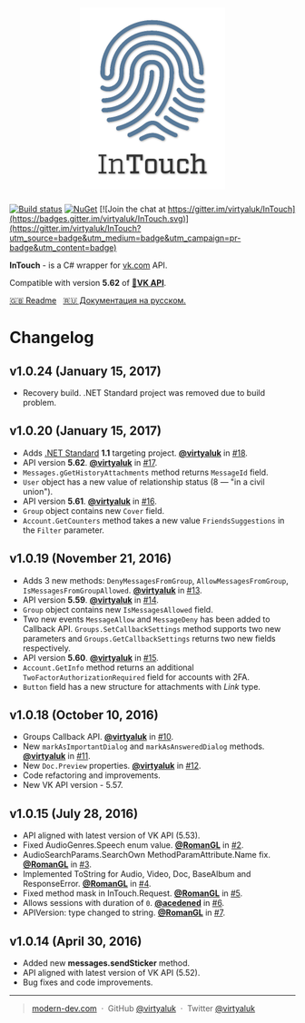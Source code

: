 <h1 align="center"><img width="256" src="media/it-logo.png" alt="InTouch logo" style="clear: right;"><br/></h1>

[![Build status](https://ci.appveyor.com/api/projects/status/m3lbiphdft6bn059?svg=true)](https://ci.appveyor.com/project/virtyaluk/intouch) [![NuGet](https://img.shields.io/nuget/v/ModernDev.InTouch.svg?maxAge=7200)](https://www.nuget.org/packages/ModernDev.InTouch/) [![Join the chat at https://gitter.im/virtyaluk/InTouch](https://badges.gitter.im/virtyaluk/InTouch.svg)](https://gitter.im/virtyaluk/InTouch?utm_source=badge&utm_medium=badge&utm_campaign=pr-badge&utm_content=badge)


**InTouch** - is a C# wrapper for [vk.com](https://vk.com/) API.

Compatible with version **5.62** of **[:link:VK API](https://new.vk.com/dev/versions)**.

[:uk: Readme](README.md) &nbsp; [:ru: Документация на русском.](README.ru.md)

# Changelog

## v1.0.24 (January 15, 2017)
- Recovery build. .NET Standard project was removed due to build problem.

## v1.0.20 (January 15, 2017)
- Adds [.NET Standard](https://blogs.msdn.microsoft.com/dotnet/2016/09/26/introducing-net-standard/) **1.1** targeting project. [**@virtyaluk**](https://github.com/virtyaluk) in [#18](https://github.com/virtyaluk/InTouch/pull/18).
- API version **5.62**. [**@virtyaluk**](https://github.com/virtyaluk) in [#17](https://github.com/virtyaluk/InTouch/pull/17).
 - `Messages.gGetHistoryAttachments` method returns `MessageId` field.
 - `User` object has a new value of relationship status (8 — "in a civil union").
- API version **5.61**. [**@virtyaluk**](https://github.com/virtyaluk) in [#16](https://github.com/virtyaluk/InTouch/pull/16).
 - `Group` object contains new `Cover` field.
 - `Account.GetCounters` method takes a new value `FriendsSuggestions` in the `Filter` parameter.

## v1.0.19 (November 21, 2016)
- Adds 3 new methods: `DenyMessagesFromGroup`, `AllowMessagesFromGroup`, `IsMessagesFromGroupAllowed`. [**@virtyaluk**](https://github.com/virtyaluk) in [#13](https://github.com/virtyaluk/InTouch/pull/13).
- API version **5.59**. [**@virtyaluk**](https://github.com/virtyaluk) in [#14](https://github.com/virtyaluk/InTouch/pull/14).
 - `Group` object contains new `IsMessagesAllowed` field.
 - Two new events `MessageAllow` and `MessageDeny` has been added to Callback API. `Groups.SetCallbackSettings` method supports two new parameters and `Groups.GetCallbackSettings` returns two new fields respectively.
- API version **5.60**. [**@virtyaluk**](https://github.com/virtyaluk) in [#15](https://github.com/virtyaluk/InTouch/pull/15).
 - `Account.GetInfo` method returns an additional `TwoFactorAuthorizationRequired` field for accounts with 2FA.
 - `Button` field has a new structure for attachments with *Link* type.

## v1.0.18 (October 10, 2016)
- Groups Callback API. [**@virtyaluk**](https://github.com/virtyaluk) in [#10](https://github.com/virtyaluk/InTouch/pull/10).
- New `markAsImportantDialog` and `markAsAnsweredDialog` methods. [**@virtyaluk**](https://github.com/virtyaluk) in [#11](https://github.com/virtyaluk/InTouch/pull/11).
- New `Doc.Preview` properties. [**@virtyaluk**](https://github.com/virtyaluk) in [#12](https://github.com/virtyaluk/InTouch/pull/12).
- Code refactoring and improvements.
- New VK API version - 5.57.

## v1.0.15 (July 28, 2016)
- API aligned with latest version of VK API (5.53).
- Fixed AudioGenres.Speech enum value. [**@RomanGL**](https://githuv.com/RomanGL) in [#2](https://github.com/virtyaluk/InTouch/pull/2).
- AudioSearchParams.SearchOwn MethodParamAttribute.Name fix. [**@RomanGL**](https://githuv.com/RomanGL) in [#3](https://github.com/virtyaluk/InTouch/pull/3).
- Implemented ToString for Audio, Video, Doc, BaseAlbum and ResponseError. [**@RomanGL**](https://githuv.com/RomanGL) in [#4](https://github.com/virtyaluk/InTouch/pull/4).
- Fixed method mask in InTouch.Request<T>. [**@RomanGL**](https://githuv.com/RomanGL) in [#5](https://github.com/virtyaluk/InTouch/pull/5).
- Allows sessions with duration of `0`. [**@acedened**](https://github.com/acedened) in [#6](https://github.com/virtyaluk/InTouch/pull/6).
- APIVersion: type changed to string. [**@RomanGL**](https://githuv.com/RomanGL) in [#7](https://github.com/virtyaluk/InTouch/pull/7).

## v1.0.14 (April 30, 2016)

- Added new **messages.sendSticker** method.
- API aligned with latest version of VK API (5.52).
- Bug fixes and code improvements.

---

> [modern-dev.com](http://modern-dev.com) &nbsp;&middot;&nbsp;
> GitHub [@virtyaluk](https://github.com/virtyaluk) &nbsp;&middot;&nbsp;
> Twitter [@virtyaluk](https://twitter.com/virtyaluk)
